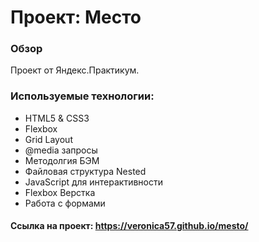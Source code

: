 # Проект: Место

### Обзор

Проект от Яндекс.Практикум.

### Используемые технологии:

-   HTML5 & CSS3
-   Flexbox
-   Grid Layout
-   @media запросы
-   Методолгия БЭМ
-   Файловая структура Nested
-   JavaScript для интерактивности
-   Flexbox Верстка
-   Работа с формами

#### Ссылка на проект: https://veronica57.github.io/mesto/

